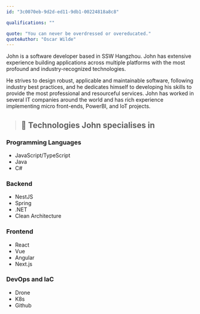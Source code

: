 ```yaml
--- 
id: "3c0070eb-9d2d-ed11-9db1-00224818a8c8" 

qualifications: ""

quote: "You can never be overdressed or overeducated."
quoteAuthor: "Oscar Wilde"
---
```


John is a software developer based in SSW Hangzhou. John has extensive experience building applications across multiple platforms with the most profound and industry-recognized technologies.

He strives to design robust, applicable and maintainable software, following industry best practices, and he dedicates himself to developing his skills to provide the most professional and resourceful services.
John has worked in several IT companies around the world and has rich experience implementing micro front-ends, PowerBI, and IoT projects.

> ## 🚀 **Technologies John specialises in** 
### Programming Languages
- JavaScript/TypeScript
- Java
- C#

### Backend
- NestJS
- Spring
- .NET
- Clean Architecture

### Frontend
- React
- Vue
- Angular
- Next.js

### DevOps and IaC
- Drone
- K8s
- Github
